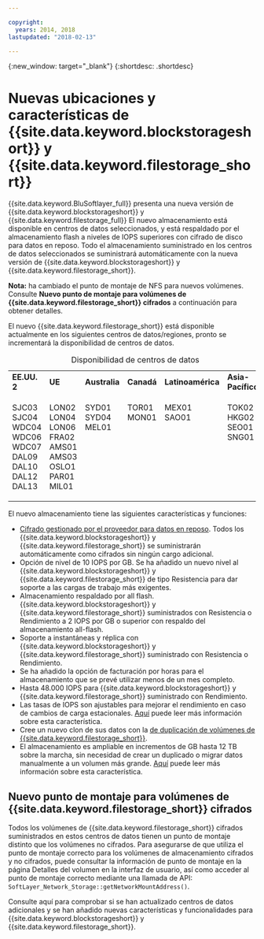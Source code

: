 ```yaml
---

copyright:
  years: 2014, 2018
lastupdated: "2018-02-13"

---
```

{:new_window: target="_blank"}
{:shortdesc: .shortdesc}

# Nuevas ubicaciones y características de {{site.data.keyword.blockstorageshort}} y {{site.data.keyword.filestorage_short}}

{{site.data.keyword.BluSoftlayer_full}} presenta una nueva versión de {{site.data.keyword.blockstorageshort}} y {{site.data.keyword.filestorage_full}}  El nuevo almacenamiento está disponible en centros de datos seleccionados, y está respaldado por el almacenamiento flash a niveles de IOPS superiores con cifrado de disco para datos en reposo. Todo el almacenamiento suministrado en los centros de datos seleccionados se suministrará automáticamente con la nueva versión de {{site.data.keyword.blockstorageshort}} y {{site.data.keyword.filestorage_short}}.

**Nota:** ha cambiado el punto de montaje de NFS para nuevos volúmenes. Consulte **Nuevo punto de montaje para volúmenes de {{site.data.keyword.filestorage_short}} cifrados** a continuación para obtener detalles.

El nuevo {{site.data.keyword.filestorage_short}} está disponible actualmente en los siguientes centros de datos/regiones, pronto se incrementará la disponibilidad de centros de datos.
<table style="width:100%;">
	<caption>Disponibilidad de centros de datos</caption>
	<tbody>
		<tr>
			<td><strong>EE.UU. 2</strong></td>
			<td><strong>UE</strong></td>
			<td><strong>Australia</strong></td>
			<td><strong>Canadá</strong></td>
			<td><strong>Latinoamérica</strong></td>
			<td><strong>Asia-Pacífico</strong></td>
		</tr>
		<tr>
			<td>
				<p>SJC03<br />
				   SJC04<br />
					WDC04<br />
					WDC06<br />
					WDC07<br />
					DAL09<br />
					DAL10<br />
					DAL12<br />
					DAL13</p>
			</td>
			<td>
				<p>LON02<br />
				LON04<br />
				LON06<br />
				FRA02<br />
				AMS01<br />
				AMS03<br />
				OSLO1<br />
				PAR01<br />
				MIL01<br /></p>
			</td>
			<td>
				<p>SYD01<br />
				SYD04<br />
				MEL01<br /><br /><br /><br /><br /><br /><br /></p>
			</td>
			<td>
				<p>TOR01<br />
					MON01<br /><br /><br /><br /><br /><br /><br /><br /></p>
			</td>
			<td>
				<p>MEX01<br />SAO01<br /><br /><br /><br /><br /><br /><br /><br /></p>
			</td>
						<td>
				<p>TOK02<br />
				HKG02<br />
				SEO01<br />
				SNG01<br /><br /><br /><br /><br /><br /></p>
			</td>
			</tr>
	</tbody>
</table>


El nuevo almacenamiento tiene las siguientes características y funciones:

-  [Cifrado gestionado por el proveedor para datos en reposo](block-file-storage-encryption-rest.html). Todos los {{site.data.keyword.blockstorageshort}} y {{site.data.keyword.filestorage_short}} se suministrarán automáticamente como cifrados sin ningún cargo adicional.
-  Opción de nivel de 10 IOPS por GB. Se ha añadido un nuevo nivel al {{site.data.keyword.blockstorageshort}} y {{site.data.keyword.filestorage_short}} de tipo Resistencia para dar soporte a las cargas de trabajo más exigentes.
-  Almacenamiento respaldado por all flash.  {{site.data.keyword.blockstorageshort}} y {{site.data.keyword.filestorage_short}} suministrados con Resistencia o Rendimiento a 2 IOPS por GB o superior con respaldo del almacenamiento all-flash.
-  Soporte a instantáneas y réplica con {{site.data.keyword.blockstorageshort}} y {{site.data.keyword.filestorage_short}} suministrado con Resistencia o Rendimiento.
-  Se ha añadido la opción de facturación por horas para el almacenamiento que se prevé utilizar menos de un mes completo. 
-  Hasta 48.000 IOPS para {{site.data.keyword.blockstorageshort}} y {{site.data.keyword.filestorage_short}} suministrado con Rendimiento.
-  Las tasas de IOPS son ajustables para mejorar el rendimiento en caso de cambios de carga estacionales. [Aquí](adjustable-iops.html) puede leer más información sobre esta característica.
-  Cree un nuevo clon de sus datos con la [ de duplicación de volúmenes de {{site.data.keyword.filestorage_short}}](how-to-create-duplicate-volume.html).
- El almacenamiento es ampliable en incrementos de GB hasta 12 TB sobre la marcha, sin necesidad de crear un duplicado o migrar datos manualmente a un volumen más grande. [Aquí](expandable_file_storage.html) puede leer más información sobre esta característica.

## Nuevo punto de montaje para volúmenes de {{site.data.keyword.filestorage_short}} cifrados

Todos los volúmenes de {{site.data.keyword.filestorage_short}} cifrados suministrados en estos centros de datos tienen un punto de montaje distinto que los volúmenes no cifrados.  Para asegurarse de que utiliza el punto de montaje correcto para los volúmenes de almacenamiento cifrados y no cifrados, puede consultar la información de punto de montaje en la página Detalles del volumen en la interfaz de usuario, así como acceder al punto de montaje correcto mediante una llamada de API: `SoftLayer_Network_Storage::getNetworkMountAddress()`.

Consulte aquí para comprobar si se han actualizado centros de datos adicionales y se han añadido nuevas características y funcionalidades para {{site.data.keyword.blockstorageshort}} y {{site.data.keyword.filestorage_short}}.
